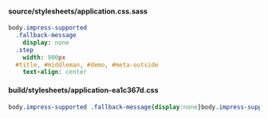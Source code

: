 #### source/stylesheets/application.css.sass
```sass
body.impress-supported
  .fallback-message
    display: none
  .step
    width: 900px
  #title, #middleman, #demo, #meta-outside
    text-align: center
```
#### build/stylesheets/application-ea1c367d.css
```css
body.impress-supported .fallback-message{display:none}body.impress-supported .step{width:850px}body.impress-supported #title,body.impress-supported #middleman,body.impress-supported #demo,body.impress-supported #meta-outside{text-align:center}
```